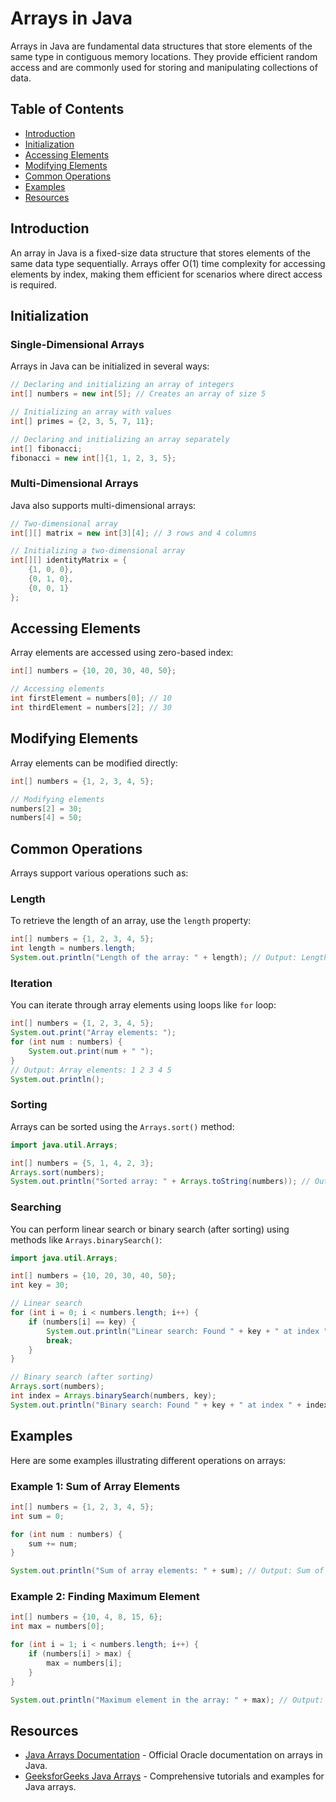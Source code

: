 
# Arrays in Java

Arrays in Java are fundamental data structures that store elements of the same type in contiguous memory locations. They provide efficient random access and are commonly used for storing and manipulating collections of data.

## Table of Contents

- [Introduction](#introduction)
- [Initialization](#initialization)
- [Accessing Elements](#accessing-elements)
- [Modifying Elements](#modifying-elements)
- [Common Operations](#common-operations)
- [Examples](#examples)
- [Resources](#resources)

## Introduction

An array in Java is a fixed-size data structure that stores elements of the same data type sequentially. Arrays offer O(1) time complexity for accessing elements by index, making them efficient for scenarios where direct access is required.

## Initialization

### Single-Dimensional Arrays

Arrays in Java can be initialized in several ways:

```java
// Declaring and initializing an array of integers
int[] numbers = new int[5]; // Creates an array of size 5

// Initializing an array with values
int[] primes = {2, 3, 5, 7, 11};

// Declaring and initializing an array separately
int[] fibonacci;
fibonacci = new int[]{1, 1, 2, 3, 5};
```

### Multi-Dimensional Arrays

Java also supports multi-dimensional arrays:

```java
// Two-dimensional array
int[][] matrix = new int[3][4]; // 3 rows and 4 columns

// Initializing a two-dimensional array
int[][] identityMatrix = {
    {1, 0, 0},
    {0, 1, 0},
    {0, 0, 1}
};
```

## Accessing Elements

Array elements are accessed using zero-based index:

```java
int[] numbers = {10, 20, 30, 40, 50};

// Accessing elements
int firstElement = numbers[0]; // 10
int thirdElement = numbers[2]; // 30
```

## Modifying Elements

Array elements can be modified directly:

```java
int[] numbers = {1, 2, 3, 4, 5};

// Modifying elements
numbers[2] = 30;
numbers[4] = 50;
```

## Common Operations

Arrays support various operations such as:

### Length

To retrieve the length of an array, use the `length` property:

```java
int[] numbers = {1, 2, 3, 4, 5};
int length = numbers.length;
System.out.println("Length of the array: " + length); // Output: Length of the array: 5
```

### Iteration

You can iterate through array elements using loops like `for` loop:

```java
int[] numbers = {1, 2, 3, 4, 5};
System.out.print("Array elements: ");
for (int num : numbers) {
    System.out.print(num + " ");
}
// Output: Array elements: 1 2 3 4 5
System.out.println();
```

### Sorting

Arrays can be sorted using the `Arrays.sort()` method:

```java
import java.util.Arrays;

int[] numbers = {5, 1, 4, 2, 3};
Arrays.sort(numbers);
System.out.println("Sorted array: " + Arrays.toString(numbers)); // Output: Sorted array: [1, 2, 3, 4, 5]
```

### Searching

You can perform linear search or binary search (after sorting) using methods like `Arrays.binarySearch()`:

```java
import java.util.Arrays;

int[] numbers = {10, 20, 30, 40, 50};
int key = 30;

// Linear search
for (int i = 0; i < numbers.length; i++) {
    if (numbers[i] == key) {
        System.out.println("Linear search: Found " + key + " at index " + i); // Output: Linear search: Found 30 at index 2
        break;
    }
}

// Binary search (after sorting)
Arrays.sort(numbers);
int index = Arrays.binarySearch(numbers, key);
System.out.println("Binary search: Found " + key + " at index " + index); // Output: Binary search: Found 30 at index 3
```

## Examples

Here are some examples illustrating different operations on arrays:

### Example 1: Sum of Array Elements

```java
int[] numbers = {1, 2, 3, 4, 5};
int sum = 0;

for (int num : numbers) {
    sum += num;
}

System.out.println("Sum of array elements: " + sum); // Output: Sum of array elements: 15
```

### Example 2: Finding Maximum Element

```java
int[] numbers = {10, 4, 8, 15, 6};
int max = numbers[0];

for (int i = 1; i < numbers.length; i++) {
    if (numbers[i] > max) {
        max = numbers[i];
    }
}

System.out.println("Maximum element in the array: " + max); // Output: Maximum element in the array: 15
```

## Resources

- [Java Arrays Documentation](https://docs.oracle.com/javase/tutorial/java/nutsandbolts/arrays.html) - Official Oracle documentation on arrays in Java.
- [GeeksforGeeks Java Arrays](https://www.geeksforgeeks.org/java/) - Comprehensive tutorials and examples for Java arrays.
